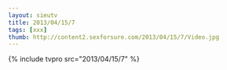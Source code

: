 ```yaml
--- 
layout: sieutv
title: 2013/04/15/7
tags: [xxx]
thumb: http://content2.sexforsure.com/2013/04/15/7/Video.jpg
---
```

{% include tvpro src="2013/04/15/7" %} 
